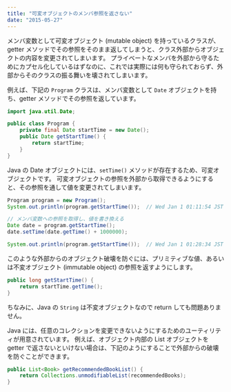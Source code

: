 ```yaml
---
title: "可変オブジェクトのメンバ参照を返さない"
date: "2015-05-27"
---
```


メンバ変数として可変オブジェクト (mutable object) を持っているクラスが、getter メソッドでその参照をそのまま返してしまうと、クラス外部からオブジェクトの内容を変更されてしまいます。
プライベートなメンバを外部から守るためにカプセル化しているはずなのに、これでは実際には何も守られておらず、外部からそのクラスの振る舞いを壊されてしまいます。

例えば、下記の `Program` クラスは、メンバ変数として `Date` オブジェクトを持ち、getter メソッドでその参照を返しています。

```java
import java.util.Date;

public class Program {
    private final Date startTime = new Date();
    public Date getStartTime() {
        return startTime;
    }
}
```

Java の Date オブジェクトには、`setTime()` メソッドが存在するため、可変オブジェクトです。
可変オブジェクトの参照を外部から取得できるようにすると、その参照を通して値を変更されてしまいます。

```java
Program program = new Program();
System.out.println(program.getStartTime());  // Wed Jan 1 01:11:54 JST 2014

// メンバ変数への参照を取得し、値を書き換える
Date date = program.getStartTime();
date.setTime(date.getTime() + 1000000);

System.out.println(program.getStartTime());  // Wed Jan 1 01:28:34 JST 2014（破壊された）
```

このような外部からのオブジェクト破壊を防ぐには、プリミティブな値、あるいは不変オブジェクト (immutable object) の参照を返すようにします。

```java
public long getStartTime() {
    return startTime.getTime();
}
```

ちなみに、Java の ```String``` は不変オブジェクトなので return しても問題ありません。

Java には、任意のコレクションを変更できないようにするためのユーティリティが用意されています。
例えば、オブジェクト内部の List オブジェクトを getter で返さないといけない場合は、下記のようにすることで外部からの破壊を防ぐことができます。

```java
public List<Book> getRecommendedBookList() {
    return Collections.unmodifiableList(recommendedBooks);
}
```


